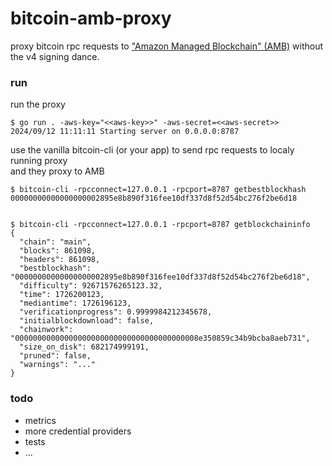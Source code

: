 # bitcoin-amb-proxy

proxy bitcoin rpc requests to ["Amazon Managed Blockchain" (AMB)](https://docs.aws.amazon.com/managed-blockchain/latest/ambbtc-dg/what-is-service.html) without the v4 signing dance.


### run

run the proxy
```
$ go run . -aws-key="<<aws-key>>" -aws-secret=<<aws-secret>>
2024/09/12 11:11:11 Starting server on 0.0.0.0:8787
```


use the vanilla bitcoin-cli (or your app) to send rpc requests to localy running proxy \
and they proxy to AMB
```
$ bitcoin-cli -rpcconnect=127.0.0.1 -rpcport=8787 getbestblockhash
00000000000000000002895e8b890f316fee10df337d8f52d54bc276f2be6d18


$ bitcoin-cli -rpcconnect=127.0.0.1 -rpcport=8787 getblockchaininfo
{
  "chain": "main",
  "blocks": 861098,
  "headers": 861098,
  "bestblockhash": "00000000000000000002895e8b890f316fee10df337d8f52d54bc276f2be6d18",
  "difficulty": 92671576265123.32,
  "time": 1726200123,
  "mediantime": 1726196123,
  "verificationprogress": 0.9999984212345678,
  "initialblockdownload": false,
  "chainwork": "00000000000000000000000000000000000000008e350859c34b9bcba8aeb731",
  "size_on_disk": 682174999191,
  "pruned": false,
  "warnings": "..."
}
```


### todo
- metrics
- more credential providers
- tests
- ...